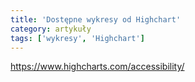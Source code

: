 ```yaml
---
title: 'Dostępne wykresy od Highchart'
category: artykuły
tags: ['wykresy', 'Highchart']
---
```




https://www.highcharts.com/accessibility/
